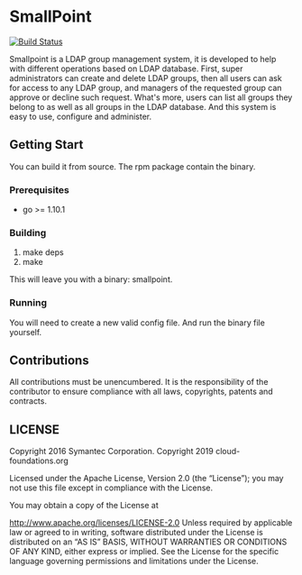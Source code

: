 # SmallPoint
[![Build Status](https://api.travis-ci.org/Cloud-Foundations/SmallPoint.svg?branch=master)](https://travis-ci.org/Cloud-Foundations/SmallPoint)


Smallpoint is a LDAP group management system, it is developed to help with different operations based on LDAP database. First, super administrators can create and delete LDAP groups, then all users can ask for access to any LDAP group, and managers of the requested group can approve or decline such request. What's more, users can list all groups they belong to as well as all groups in the LDAP database. And this system is easy to use, configure and administer.


## Getting Start
You can build it from source. The rpm package contain the binary.

### Prerequisites
* go >= 1.10.1

### Building
1. make deps
2. make

This will leave you with a binary: smallpoint.

### Running
You will need to create a new valid config file. And run the binary file yourself.


## Contributions
All contributions must be unencumbered. It is the responsibility of
the contributor to ensure compliance with all laws, copyrights,
patents and contracts.


## LICENSE

Copyright 2016 Symantec Corporation.
Copyright 2019 cloud-foundations.org

Licensed under the Apache License, Version 2.0 (the “License”); you
may not use this file except in compliance with the License.

You may obtain a copy of the License at

http://www.apache.org/licenses/LICENSE-2.0 Unless required by
applicable law or agreed to in writing, software distributed under the
License is distributed on an “AS IS” BASIS, WITHOUT WARRANTIES OR
CONDITIONS OF ANY KIND, either express or implied. See the License for
the specific language governing permissions and limitations under the
License.

